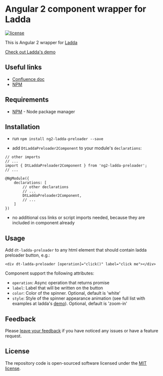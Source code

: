 # Angular 2 component wrapper for Ladda

[![license](https://img.shields.io/github/license/mashape/apistatus.svg?maxAge=2592000)](http://opensource.org/licenses/MIT)

This is Angular 2 wrapper for [Ladda](https://github.com/hakimel/Ladda)

<a href="http://lab.hakim.se/ladda/" target_='blank'>Check out Ladda's demo</a>


## Useful links

- [Confluence doc](http://confluence.dev-team.com/display/DOC/AngularJS+2+version)
- [NPM](https://www.npmjs.com/package/ng2-ladda-preloader)

## Requirements
- [NPM](https://npmjs.org/) - Node package manager


## Installation

- run `npm install ng2-ladda-preloader --save`

- add `DtLaddaPreloader2Component` to your module's `declarations`:

```
// other imports
// ...
import { DtLaddaPreloader2Component } from 'ng2-ladda-preloader';
// ...

@NgModule({
    declarations: [
        // other declarations
        // ...
        DtLaddaPreloader2Component,
        // ...
    ]
})

```

- no additional css links or script imports needed, because they are included in component already


## Usage

Add `dt-ladda-preloader` to any html element that should contain ladda preloader button, e.g.:

```
<div dt-ladda-preloader [operation]="click()" label="click me"></div>
```

Component support the following attributes:
 - `operation`: Async operation that returns promise
 - `label`: Label that will be written on the button
 - `color`: Color of the spinner. Optional, default is 'white'
 - `style`: Style of the spinner appearance animation (see full list with examples at ladda's [demo](http://lab.hakim.se/ladda/)). Optional, default is 'zoom-in'


## Feedback

Please [leave your feedback](https://github.com/DevTeamHub/ladda-preloader2/issues) if you have noticed any issues or have a feature request.

## License

The repository code is open-sourced software licensed under the [MIT license](http://opensource.org/licenses/MIT).